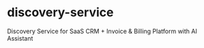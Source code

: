# discovery-service
Discovery Service for SaaS CRM + Invoice &amp; Billing Platform with AI Assistant
